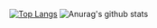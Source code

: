 [![Top Langs](https://github-readme-stats.vercel.app/api/top-langs/?username=sayuo4&layout=compact&theme=dark&hide=c%23,html,cmake,css&langs_count=15)](https://github.com/anuraghazra/github-readme-stats) ![Anurag's github stats](https://github-readme-stats.vercel.app/api?username=sayuo4&count_private=true&theme=dark&show_icons=true&include_all_commits=true&show_owner=true)
